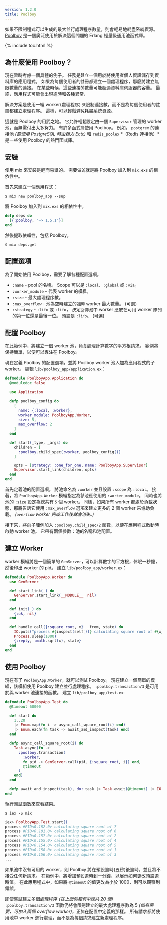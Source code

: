 ```yaml
---
version: 1.2.0
title: Poolboy
---
```


如果不限制程式可以生成的最大並行處理程序數量，則會輕易地耗盡系統資源。[Poolboy](https://github.com/devinus/poolboy) 是一個廣泛使用於解決這個問題的 Erlang 輕量級通用池函式庫。


{% include toc.html %}

## 為什麼使用 Poolboy？

現在暫時考慮一個具體的例子。
任務是建立一個用於將使用者個人資訊儲存到資料庫的應用程式。
如果為每個使用者的註冊都建立一個處理程序，那麼將建立無限數量的連接。
在某些時候，這些連接的數量可能超過資料庫伺服器的容量。
最終，應用程式可能會出現逾時和各種異常。

解決方案是使用一組 worker(處理程序) 來限制連接數，而不是為每個使用者的註冊都建立處理程序。
這樣，可以輕鬆避免耗盡系統資源。

這就是 Poolboy 的用武之地。
它允許輕鬆設定由一個 `Supervisor` 管理的 worker 池，而無需付出太多努力。
有許多函式庫使用 Poolboy。
例如， `postgrex` 的連接池 *(當使用 PostgreSQL 時由藉力 Ecto)* 和 `redis_poolex` *（Redis 連接池）*是一些使用 Poolboy 的熱門函式庫。

## 安裝

使用 mix 來安裝是輕而易舉的。
需要做的就是將 Poolboy 加入到 `mix.exs` 的相依性中。

首先來建立一個應用程式：

```shell
$ mix new poolboy_app --sup
```

將 Poolboy 加入到 `mix.exs` 的相依性中。

```elixir
defp deps do
  [{:poolboy, "~> 1.5.1"}]
end
```

然後提取依賴性，包括 Poolboy。
```shell
$ mix deps.get
```

## 配置選項

為了開始使用 Poolboy，需要了解各種配置選項。

* `:name` - pool 的名稱。
Scope 可以是 `:local`、`:global` 或 `:via`。
* `:worker_module` - 代表 worker 的模組。
* `:size` - 最大處理程序數。
* `:max_overflow` - 池為空時建立的臨時 worker 最大數量。
(可選)
* `:strategy` - `:lifo` 或 `:fifo`， 決定回傳池中 worker 應放在可用 worker 隊列的第一位還是最後一位。
預設是 `:lifo`。
(可選)

## 配置 Poolboy

在此範例中，將建立一個 worker 池，負責處理計算數字的平方根請求。
範例將保持簡單，以便可以專注在 Poolboy。

現在定義 Poolboy 的配置選項，並將 Poolboy worker 池入加為應用程式的子 worker。
編輯 `lib/poolboy_app/application.ex`：

```elixir
defmodule PoolboyApp.Application do
  @moduledoc false

  use Application

  defp poolboy_config do
    [
      name: {:local, :worker},
      worker_module: PoolboyApp.Worker,
      size: 5,
      max_overflow: 2
    ]
  end

  def start(_type, _args) do
    children = [
      :poolboy.child_spec(:worker, poolboy_config())
    ]

    opts = [strategy: :one_for_one, name: PoolboyApp.Supervisor]
    Supervisor.start_link(children, opts)
  end
end
```

首先定義池的配置選項。
將池命名為 `:worker` 並且設置 `:scope` 為 `:local`。
接著，將 `PoolboyApp.Worker` 模組指定為該池應使用的 `:worker_module`。
同時也將池的 `:size` 設定為總共有 `5` 個 worker。
同樣，如果所有 worker 都處於負載狀態，那將告訴它使用 `:max_overflow` 選項來建立更多的 2 個 worker 來協助負載。
*(`overflow` worker 完成工作後就會消失。)*

接下來，將向子陣例加入 `:poolboy.child_spec/2` 函數，以便在應用程式啟動時啟動 worker 池。
它帶有兩個參數：池的名稱和池配置。

## 建立 Worker
worker 模組將是一個簡單的 `GenServer`，可以計算數字的平方根，休眠一秒鐘，然後印出 worker 的 pid。
建立 `lib/poolboy_app/worker.ex`：

```elixir
defmodule PoolboyApp.Worker do
  use GenServer

  def start_link(_) do
    GenServer.start_link(__MODULE__, nil)
  end

  def init(_) do
    {:ok, nil}
  end

  def handle_call({:square_root, x}, _from, state) do
    IO.puts("process #{inspect(self())} calculating square root of #{x}")
    Process.sleep(1000)
    {:reply, :math.sqrt(x), state}
  end
end
```

## 使用 Poolboy

現在有了 `PoolboyApp.Worker`，就可以測試 Poolboy。
現在建立一個簡單的模組，該模組使用 Poolboy 建立並行處理程序。
`:poolboy.transaction/3` 是可用於與 worker 池連接的函數。
建立 `lib/poolboy_app/test.ex`:

```elixir
defmodule PoolboyApp.Test do
  @timeout 60000

  def start do
    1..20
    |> Enum.map(fn i -> async_call_square_root(i) end)
    |> Enum.each(fn task -> await_and_inspect(task) end)
  end

  defp async_call_square_root(i) do
    Task.async(fn ->
      :poolboy.transaction(
        :worker,
        fn pid -> GenServer.call(pid, {:square_root, i}) end,
        @timeout
      )
    end)
  end

  defp await_and_inspect(task), do: task |> Task.await(@timeout) |> IO.inspect()
end
```

執行測試函數來查看結果。

```shell
$ iex -S mix
```

```elixir
iex> PoolboyApp.Test.start()
process #PID<0.182.0> calculating square root of 7
process #PID<0.181.0> calculating square root of 6
process #PID<0.157.0> calculating square root of 2
process #PID<0.155.0> calculating square root of 4
process #PID<0.154.0> calculating square root of 5
process #PID<0.158.0> calculating square root of 1
process #PID<0.156.0> calculating square root of 3
...
```

如果池中沒有可用的 worker，則 Poolboy 將在預設逾時(五秒)後逾時，並且將不接受任何新請求。
在範例中，將增加預設逾時到一分鐘，以展示如何更改預設逾時值。
在此應用程式中，如果將 `@timeout` 的值更改為小於 1000，則可以觀察到錯誤。

即使嘗試建立多個處理程序 *(在上面的範例中總共 20 個)* `:poolboy.transaction/3` 函數仍將會限制建立的最大處理程序數為 5 *(如有需要，可加入兩個 overflow worker)*，正如在配置中定義的那樣。
所有請求都將使用池中 worker 進行處理，而不是為每個請求建立新處理程序。
